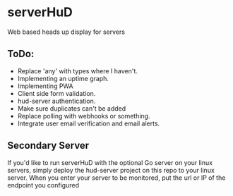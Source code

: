 # serverHuD
Web based heads up display for servers

## ToDo:

- Replace 'any' with types where I haven't.
- Implementing an uptime graph.
- Implementing PWA
- Client side form validation.
- hud-server authentication.
- Make sure duplicates can't be added
- Replace polling with webhooks or something.
- Integrate user email verification and email alerts.

## Secondary Server

If you'd like to run serverHuD with the optional Go server on your linux servers,
simply deploy the hud-server project on this repo to your linux server. When you
enter your server to be monitored, put the url or IP of the endpoint you configured

